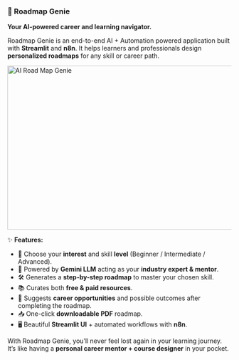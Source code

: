 ### 📌 Roadmap Genie

**Your AI-powered career and learning navigator.**

Roadmap Genie is an end-to-end AI + Automation powered application built with **Streamlit** and **n8n**. It helps learners and professionals design **personalized roadmaps** for any skill or career path.

<img width="1143" height="368" alt="AI Road Map Genie" src="https://github.com/user-attachments/assets/942332b2-2e3c-4cb3-8a1e-14dd3e76f5ff" />

✨ **Features:**

* 🎯 Choose your **interest** and skill **level** (Beginner / Intermediate / Advanced).
* 🤖 Powered by **Gemini LLM** acting as your **industry expert & mentor**.
* 🛠️ Generates a **step-by-step roadmap** to master your chosen skill.
* 📚 Curates both **free & paid resources**.
* 🚀 Suggests **career opportunities** and possible outcomes after completing the roadmap.
* 📥 One-click **downloadable PDF** roadmap.
* 🖥️ Beautiful **Streamlit UI** + automated workflows with **n8n**.

With Roadmap Genie, you’ll never feel lost again in your learning journey. It’s like having a **personal career mentor + course designer** in your pocket.
